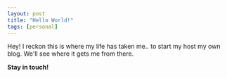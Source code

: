 ```yaml
---
layout: post
title: "Hello World!"
tags: [personal]
---
```


Hey! I reckon this is where my life has taken me.. to start my host my own blog. We'll see where it gets me from there. 

**Stay in touch!**

